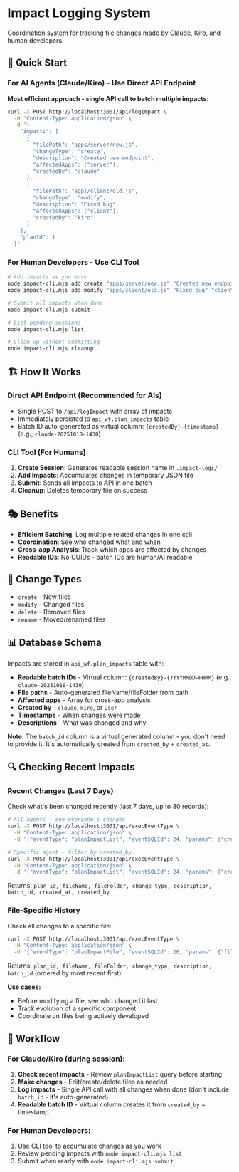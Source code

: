 # Impact Logging System

Coordination system for tracking file changes made by Claude, Kiro, and human developers.

## 🎯 Quick Start

### For AI Agents (Claude/Kiro) - Use Direct API Endpoint

**Most efficient approach - single API call to batch multiple impacts:**

```bash
curl -X POST http://localhost:3001/api/logImpact \
  -H "Content-Type: application/json" \
  -d '{
    "impacts": [
      {
        "filePath": "apps/server/new.js",
        "changeType": "create",
        "description": "Created new endpoint",
        "affectedApps": ["server"],
        "createdBy": "claude"
      },
      {
        "filePath": "apps/client/old.js",
        "changeType": "modify",
        "description": "Fixed bug",
        "affectedApps": ["client"],
        "createdBy": "kiro"
      }
    ],
    "planId": 1
  }'
```

### For Human Developers - Use CLI Tool

```bash
# Add impacts as you work
node impact-cli.mjs add create "apps/server/new.js" "Created new endpoint" "server"
node impact-cli.mjs add modify "apps/client/old.js" "Fixed bug" "client"

# Submit all impacts when done
node impact-cli.mjs submit

# List pending sessions
node impact-cli.mjs list

# Clean up without submitting
node impact-cli.mjs cleanup
```

## 🏗️ How It Works

### Direct API Endpoint (Recommended for AIs)
- Single POST to `/api/logImpact` with array of impacts
- Immediately persisted to `api_wf.plan_impacts` table
- Batch ID auto-generated as virtual column: `{createdBy}-{timestamp}` (e.g., `claude-20251018-1430`)

### CLI Tool (For Humans)
1. **Create Session**: Generates readable session name in `.impact-logs/`
2. **Add Impacts**: Accumulates changes in temporary JSON file
3. **Submit**: Sends all impacts to API in one batch
4. **Cleanup**: Deletes temporary file on success

## 🎭 Benefits

- **Efficient Batching**: Log multiple related changes in one call
- **Coordination**: See who changed what and when
- **Cross-app Analysis**: Track which apps are affected by changes
- **Readable IDs**: No UUIDs - batch IDs are human/AI readable

## 🔧 Change Types

- `create` - New files
- `modify` - Changed files
- `delete` - Removed files
- `rename` - Moved/renamed files

## 📊 Database Schema

Impacts are stored in `api_wf.plan_impacts` table with:

- **Readable batch IDs** - Virtual column: `{createdBy}-{YYYYMMDD-HHMM}` (e.g., `claude-20251018-1430`)
- **File paths** - Auto-generated fileName/fileFolder from path
- **Affected apps** - Array for cross-app analysis
- **Created by** - `claude`, `kiro`, or `user`
- **Timestamps** - When changes were made
- **Descriptions** - What was changed and why

**Note:** The `batch_id` column is a virtual generated column - you don't need to provide it. It's automatically created from `created_by` + `created_at`.

## 🔍 Checking Recent Impacts

### Recent Changes (Last 7 Days)

Check what's been changed recently (last 7 days, up to 30 records):

```bash
# All agents - see everyone's changes
curl -X POST http://localhost:3001/api/execEventType \
  -H "Content-Type: application/json" \
  -d '{"eventType": "planImpactList", "eventSQLId": 24, "params": {"created_by": null}}'

# Specific agent - filter by created_by
curl -X POST http://localhost:3001/api/execEventType \
  -H "Content-Type: application/json" \
  -d '{"eventType": "planImpactList", "eventSQLId": 24, "params": {"created_by": "kiro"}}'
```

Returns: `plan_id, fileName, fileFolder, change_type, description, batch_id, created_at, created_by`

### File-Specific History

Check all changes to a specific file:

```bash
curl -X POST http://localhost:3001/api/execEventType \
  -H "Content-Type: application/json" \
  -d '{"eventType": "planImpactFile", "eventSQLId": 26, "params": {"fileName": "impactLogger.js"}}'
```

Returns: `plan_id, fileName, fileFolder, change_type, description, batch_id` (ordered by most recent first)

**Use cases:**
- Before modifying a file, see who changed it last
- Track evolution of a specific component
- Coordinate on files being actively developed

## 🚀 Workflow

### For Claude/Kiro (during session):
1. **Check recent impacts** - Review `planImpactList` query before starting
2. **Make changes** - Edit/create/delete files as needed
3. **Log impacts** - Single API call with all changes when done (don't include `batch_id` - it's auto-generated)
4. **Readable batch ID** - Virtual column creates it from `created_by` + timestamp

### For Human Developers:
1. Use CLI tool to accumulate changes as you work
2. Review pending impacts with `node impact-cli.mjs list`
3. Submit when ready with `node impact-cli.mjs submit`
